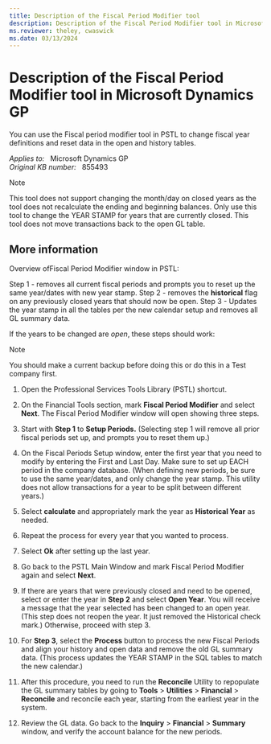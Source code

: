 ```yaml
---
title: Description of the Fiscal Period Modifier tool
description: Description of the Fiscal Period Modifier tool in Microsoft Dynamics.
ms.reviewer: theley, cwaswick
ms.date: 03/13/2024
---
```

# Description of the Fiscal Period Modifier tool in Microsoft Dynamics GP

You can use the Fiscal period modifier tool in PSTL to change fiscal year definitions and reset data in the open and history tables.

_Applies to:_ &nbsp; Microsoft Dynamics GP  
_Original KB number:_ &nbsp; 855493

> [!NOTE]
> This tool does not support changing the month/day on closed years as the tool does not recalculate the ending and beginning balances. Only use this tool to change the YEAR STAMP for years that are currently closed. This tool does not move transactions back to the open GL table.

## More information

Overview ofFiscal Period Modifier window in PSTL:

Step 1 - removes all current fiscal periods and prompts you to reset up the same year/dates with new year stamp.
Step 2 - removes the **historical** flag on any previously closed years that should now be open.
Step 3 - Updates the year stamp in all the tables per the new calendar setup and removes all GL summary data.

If the years to be changed are *open*, these steps should work:

> [!NOTE]
> You should make a current backup before doing this or do this in a Test company first.

1. Open the Professional Services Tools Library (PSTL) shortcut.
2. On the Financial Tools section, mark **Fiscal Period Modifier** and select **Next**. The Fiscal Period Modifier window will open showing three steps.
3. Start with **Step 1** to **Setup Periods.** (Selecting step 1 will remove all prior fiscal periods set up, and prompts you to reset them up.)

4. On the Fiscal Periods Setup window, enter the first year that you need to modify by entering the First and Last Day. Make sure to set up EACH period in the company database. (When defining new periods, be sure to use the same year/dates, and only change the year stamp. This utility does not allow transactions for a year to be split between different years.)

5. Select **calculate** and appropriately mark the year as **Historical Year** as needed.
6. Repeat the process for every year that you wanted to process.
7. Select **Ok** after setting up the last year.
8. Go back to the PSTL Main Window and mark Fiscal Period Modifier again and select **Next**.

9. If there are years that were previously closed and need to be opened, select or enter the year in **Step 2** and select **Open Year**. You will receive a message that the year selected has been changed to an open year. (This step does not reopen the year. It just removed the Historical check mark.) Otherwise, proceed with step 3.

10. For **Step 3**, select the **Process** button to process the new Fiscal Periods and align your history and open data and remove the old GL summary data. (This process updates the YEAR STAMP in the SQL tables to match the new calendar.)

11. After this procedure, you need to run the **Reconcile** Utility to repopulate the GL summary tables by going to **Tools** > **Utilities** > **Financial** > **Reconcile** and reconcile each year, starting from the earliest year in the system.

12. Review the GL data. Go back to the **Inquiry** > **Financial** > **Summary** window, and verify the account balance for the new periods.

